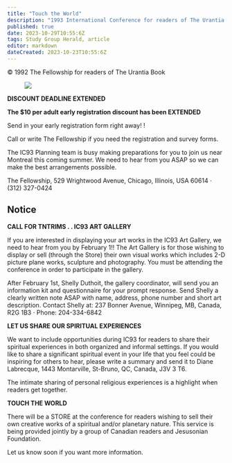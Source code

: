 ```yaml
---
title: "Touch the World"
description: "1993 International Conference for readers of The Urantia Book"
published: true
date: 2023-10-29T10:55:6Z
tags: Study Group Herald, article
editor: markdown
dateCreated: 2023-10-23T10:55:6Z
---
```


<p class="v-card v-sheet theme--light gray lighten-3 px-2">© 1992 The Fellowship for readers of The Urantia Book</p>

<figure id="Figure_1" class="image urantiapedia">
<img src="/image/article/Study_Group_Herald/Conference_1992.jpg">
</figure>

**DISCOUNT DEADLINE EXTENDED**

**The $10 per adult early registration discount has been EXTENDED**

Send in your early registration form right away! !

Call or write The Fellowship if you need the registration and survey forms.

The IC93 Planning team is busy making preparations for you to join us near Montreal this coming summer. We need to hear from you ASAP so we can make the best arrangements possible.

The Fellowship, 529 Wrightwood Avenue, Chicago, Illinois, USA 60614 $\cdot$ (312) 327-0424

## Notice

**CALL FOR TNTRIMS . . IC93 ART GALLERY**

If you are interested in displaying your art works in the IC93 Art Gallery, we need to hear from you by February 1!! The Art Gallery is for those wishing to display or sell (through the Store) their own visual works which includes 2-D picture plane works, sculpture and photography. You must be attending the conference in order to participate in the gallery.

After February 1st, Shelly Duthoit, the gallery coordinator, will send you an information kit and questionnaire for your prompt response. Send Shelly a clearly written note ASAP with name, address, phone number and short art description. Contact Shelly at: 237 Bonner Avenue, Winnipeg, MB, Canada, R2G 1B3 $\cdot$ Phone: 204-334-6842

**LET US SHARE OUR SPIRITUAL EXPERIENCES**

We want to include opportunities during IC93 for readers to share their spiritual experiences in both organized and informal settings. If you would like to share a significant spiritual event in your life that you feel could be inspiring for others to hear, please write a summary and send it to Diane Labrecque, 1443 Montarville, St-Bruno, QC, Canada, J3V 3 T6.

The intimate sharing of personal religious experiences is a highlight when readers get together.

**TOUCH THE WORLD**

There will be a STORE at the conference for readers wishing to sell their own creative works of a spiritual and/or planetary nature. This service is being provided jointly by a group of Canadian readers and Jesusonian Foundation.

Let us know soon if you want more information.
